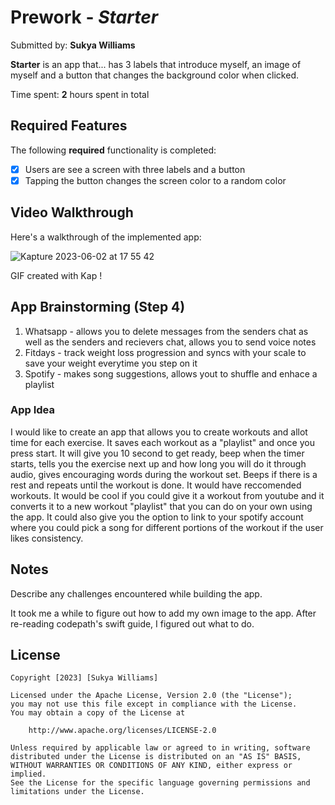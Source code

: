 # Prework - *Starter*

Submitted by: **Sukya Williams**

**Starter** is an app that... has 3 labels that introduce myself, an image of myself and a button that changes the background color when clicked.

Time spent: **2** hours spent in total

## Required Features

The following **required** functionality is completed:

- [X] Users are see a screen with three labels and a button
- [X] Tapping the button changes the screen color to a random color
 
## Video Walkthrough

Here's a walkthrough of the implemented app:

<!-- Replace this with whatever GIF tool you used! -->
![Kapture 2023-06-02 at 17 55 42](https://github.com/Sukya1/IOS101-Codepath-Prework/assets/90349473/be6d5a28-9f23-46fa-845c-45ff58b4839c)

GIF created with Kap !

<!-- Recommended tools:
[Kap](https://getkap.co/) for macOS
[ScreenToGif](https://www.screentogif.com/) for Windows
[peek](https://github.com/phw/peek) for Linux. -->

## App Brainstorming (Step 4)
 1. Whatsapp - allows you to delete messages from the senders chat as well as the senders and recievers chat, allows you to send voice notes
 2. Fitdays - track weight loss progression and syncs with your scale to save your weight everytime you step on it
 3. Spotify - makes song suggestions, allows yout to shuffle and enhace a playlist

### App Idea 
I would like to create an app that allows you to create workouts and allot time for each exercise. It saves each workout as a "playlist" and once you press start. It will give you 10 second to get ready, beep when the timer starts, tells you the exercise next up and how long you will do it through audio, gives encouraging words during the workout set. Beeps if there is a rest and repeats until the workout is done. It would have reccomended workouts. It would be cool if you could give it a workout from youtube and it converts it to a new workout "playlist" that you can do on your own using the app. It could also give you the option to link to your spotify account where you could pick a song for different portions of the workout if the user likes consistency. 
## Notes

Describe any challenges encountered while building the app.

It took me a while to figure out how to add my own image to the app. 
After re-reading codepath's swift guide, I figured out what to do. 

## License

    Copyright [2023] [Sukya Williams]

    Licensed under the Apache License, Version 2.0 (the "License");
    you may not use this file except in compliance with the License.
    You may obtain a copy of the License at

        http://www.apache.org/licenses/LICENSE-2.0

    Unless required by applicable law or agreed to in writing, software
    distributed under the License is distributed on an "AS IS" BASIS,
    WITHOUT WARRANTIES OR CONDITIONS OF ANY KIND, either express or implied.
    See the License for the specific language governing permissions and
    limitations under the License.
